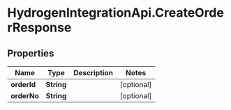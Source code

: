 # HydrogenIntegrationApi.CreateOrderResponse

## Properties
Name | Type | Description | Notes
------------ | ------------- | ------------- | -------------
**orderId** | **String** |  | [optional] 
**orderNo** | **String** |  | [optional] 


